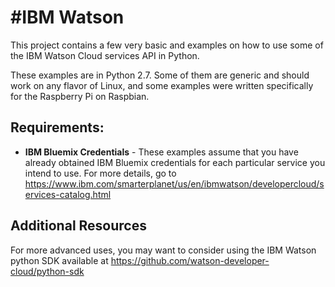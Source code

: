 #IBM Watson
========================================


This project contains a few very basic and examples on how to use some of the IBM Watson Cloud services API in Python.

These examples are in Python 2.7. Some of them are generic and should work on any flavor of Linux, and some examples were written specifically for the Raspberry Pi on Raspbian.

## Requirements:

* **IBM Bluemix Credentials** - These examples assume that you have already obtained IBM Bluemix credentials for each particular service you intend to use. For more details, go to https://www.ibm.com/smarterplanet/us/en/ibmwatson/developercloud/services-catalog.html


## Additional Resources

For more advanced uses, you may want to consider using the IBM Watson python SDK available at https://github.com/watson-developer-cloud/python-sdk
    
    
